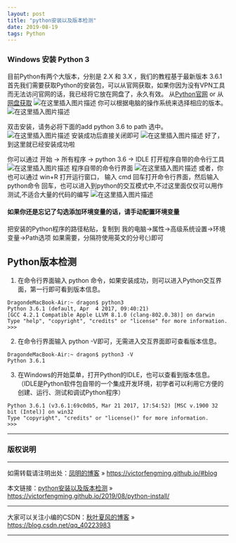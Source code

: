 ```yaml
---
layout: post
title: "python安装以及版本检测"
date: 2019-08-19 
tags: Python  
---
```




### Windows 安装 Python 3
目前Python有两个大版本，分别是 2.X 和 3.X ，我们的教程基于最新版本 3.6.1 首先我们需要获取Python的安装包，可以从官网获取，如果你因为没有VPN工具而无法访问官网的话，我已经将它放在网盘了，永久有效。
从[Python官网](https://www.python.org/) or 从[网盘获取](https://pan.baidu.com/s/1eRYKVFs#list/path=/)
![在这里插入图片描述](https://img-blog.csdnimg.cn/20190712201332845.png?x-oss-process=image/watermark,type_ZmFuZ3poZW5naGVpdGk,shadow_10,text_aHR0cHM6Ly9ibG9nLmNzZG4ubmV0L3FxXzQwMjIzOTgz,size_16,color_FFFFFF,t_70)
你可以根据电脑的操作系统来选择相应的版本。
![在这里插入图片描述](https://img-blog.csdnimg.cn/20190712201623738.png)

双击安装，请务必将下面的add python 3.6 to path 选中。
![在这里插入图片描述](https://img-blog.csdnimg.cn/20190712202438373.png?x-oss-process=image/watermark,type_ZmFuZ3poZW5naGVpdGk,shadow_10,text_aHR0cHM6Ly9ibG9nLmNzZG4ubmV0L3FxXzQwMjIzOTgz,size_16,color_FFFFFF,t_70)
安装成功后直接关闭即可
![在这里插入图片描述](https://img-blog.csdnimg.cn/20190712202459225.png?x-oss-process=image/watermark,type_ZmFuZ3poZW5naGVpdGk,shadow_10,text_aHR0cHM6Ly9ibG9nLmNzZG4ubmV0L3FxXzQwMjIzOTgz,size_16,color_FFFFFF,t_70)
好了，到这里就已经安装成功啦

你可以通过 开始 -> 所有程序 -> python 3.6 -> IDLE 打开程序自带的命令行工具
![在这里插入图片描述](https://img-blog.csdnimg.cn/2019071220281150.png?x-oss-process=image/watermark,type_ZmFuZ3poZW5naGVpdGk,shadow_10,text_aHR0cHM6Ly9ibG9nLmNzZG4ubmV0L3FxXzQwMjIzOTgz,size_16,color_FFFFFF,t_70)
程序自带的命令行界面
![在这里插入图片描述](https://img-blog.csdnimg.cn/20190712202847451.png?x-oss-process=image/watermark,type_ZmFuZ3poZW5naGVpdGk,shadow_10,text_aHR0cHM6Ly9ibG9nLmNzZG4ubmV0L3FxXzQwMjIzOTgz,size_16,color_FFFFFF,t_70)
或者，你也可以通过 win+R 打开运行窗口， 输入 cmd 回车打开命令行界面，然后输入python命令 回车，也可以进入到python的交互模式中,不过这里面仅仅可以用作测试,不适合大量的代码的编写
![在这里插入图片描述](https://img-blog.csdnimg.cn/20190712202957260.png?x-oss-process=image/watermark,type_ZmFuZ3poZW5naGVpdGk,shadow_10,text_aHR0cHM6Ly9ibG9nLmNzZG4ubmV0L3FxXzQwMjIzOTgz,size_16,color_FFFFFF,t_70)
#### 如果你还是忘记了勾选添加环境变量的话，请手动配置环境变量

把安装的Python程序的路径粘贴，复制到
我的电脑->属性->高级系统设置->环境变量->Path选项
如果需要，分隔符使用英文的分号(;)即可
## Python版本检测
1. 在命令行界面输入 python 命令，如果安装成功，则可以进入Python交互界面，第一行即可看到版本信息。

```
DragondeMacBook-Air:~ dragon$ python3
Python 3.6.1 (default, Apr  4 2017, 09:40:21) 
[GCC 4.2.1 Compatible Apple LLVM 8.1.0 (clang-802.0.38)] on darwin
Type "help", "copyright", "credits" or "license" for more information.
>>>
```

2. 在命令行界面输入 python -V即可，无需进入交互界面即可查看版本信息。

```
DragondeMacBook-Air:~ dragon$ python3 -V
Python 3.6.1
```

3. 在Windows的开始菜单，打开Python的IDLE，也可以查看到版本信息。（IDLE是Python软件包自带的一个集成开发环境，初学者可以利用它方便的创建、运行、测试和调试Python程序）

```
Python 3.6.1 (v3.6.1:69c0db5, Mar 21 2017, 17:54:52) [MSC v.1900 32 bit (Intel)] on win32
Type "copyright", "credits" or "license()" for more information.
>>>
```



***
### 版权说明

***
如需转载请注明出处：[凤明的博客](https://victorfengming.github.io/#blog) » https://victorfengming.github.io/#blog

本文链接：[python安装以及版本检测](https://victorfengming.github.io/2019/08/python-install/) » https://victorfengming.github.io/2019/08/python-install/

***
大家可以关注小编的CSDN：[秋叶夏风的博客](https://blog.csdn.net/qq_40223983) » https://blog.csdn.net/qq_40223983

***